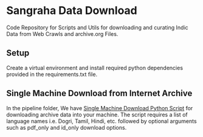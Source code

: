 # Sangraha Data Download

Code Repository for Scripts and Utils for downloading and curating Indic Data from Web Crawls and archive.org Files.

## Setup

Create a virtual environment and install required python dependencies provided in the requirements.txt file.

## Single Machine Download from Internet Archive

In the pipeline folder, We have [Single Machine Download Python Script](/pipeline/single_machine_download.py) for downloading archive data into your machine.
The script requires a list of language names i.e. Dogri, Tamil, Hindi, etc. followed by optional arguments such as pdf_only and id_only download options.
